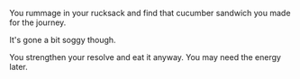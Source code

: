 You rummage in your rucksack and find that cucumber sandwich you made
for the journey.

It's gone a bit soggy though.

You strengthen your resolve and eat it anyway. You may need the energy later.
